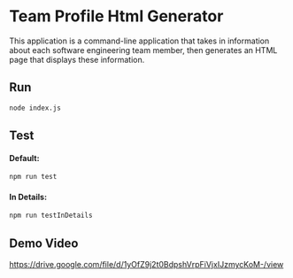 # Team Profile Html Generator
This application is a command-line application that takes in information about each software engineering team member, then generates an HTML page that displays these information.

## Run
```bash
node index.js
```

## Test

#### Default:
```bash
npm run test
```
#### In Details:

```bash
npm run testInDetails
```

## Demo Video
https://drive.google.com/file/d/1yOfZ9j2t0BdpshVrpFiVjxIJzmycKoM-/view